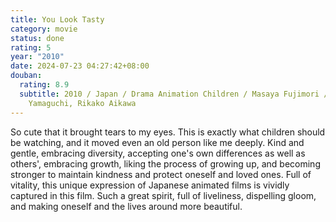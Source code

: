 ```yaml
---
title: You Look Tasty
category: movie
status: done
rating: 5
year: "2010"
date: 2024-07-23 04:27:42+08:00
douban:
  rating: 8.9
  subtitle: 2010 / Japan / Drama Animation Children / Masaya Fujimori / Kappei
    Yamaguchi, Rikako Aikawa
---
```


So cute that it brought tears to my eyes. This is exactly what children should be watching, and it moved even an old person like me deeply. Kind and gentle, embracing diversity, accepting one's own differences as well as others', embracing growth, liking the process of growing up, and becoming stronger to maintain kindness and protect oneself and loved ones. Full of vitality, this unique expression of Japanese animated films is vividly captured in this film. Such a great spirit, full of liveliness, dispelling gloom, and making oneself and the lives around more beautiful.
